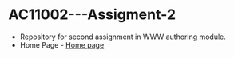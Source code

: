 # AC11002---Assigment-2
* Repository for second assignment in WWW authoring module.
* Home Page - <a href="home.html">Home page<a/>
